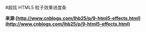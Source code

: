 #超炫 HTML5 粒子效果进度条

**来源:[http://www.cnblogs.com/lhb25/p/9-html5-effects.html](http://www.cnblogs.com/lhb25/p/9-html5-effects.html)**
